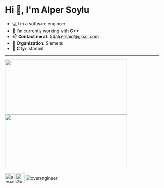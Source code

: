 # Hi 👋, I'm Alper Soylu

- 💻 I'm a software engineer
- 🔭 I'm currently working with **C++**
- 📫 **Contact me at:** 54alpersaid@gmail.com
- 💼 **Organization:** Siemens
- 🌆 **City:** Istanbul



---

<p>
<span align="left">
<img src="https://github-readme-stats.vercel.app/api?username=overengineer&layout=compact&show_icons=true&theme=github_dark&hide_border=true" height=180 width=400/>
</span>
<span align="right">
<img src="https://github-readme-stats.vercel.app/api/top-langs/?username=overengineer&layout=compact&hide=html&theme=github_dark&hide_border=true" height=180 width=400/>
</span>
</p>

<p>

<span>
  <span>
<a href="https://linkedin.com/in/alpersaidsoylu" target="blank"><img align="center" src="https://img.icons8.com/fluency/48/000000/linkedin.png" alt="alpersaidsoylu" height="30" width="30" /></a>
</span>
<span>
<a href="https://medium.com/@asoylu" target="blank"><img align="center" src="https://img.icons8.com/nolan/48/medium-new.png" alt="@asoylu" height="30" width="30" /></a>
</span>
  
  </span>
  <span>
<span> <img align=center src="https://komarev.com/ghpvc/?username=overengineer" alt="overengineer" /> </span>
<span/>
</p>

 <!-- <img src="https://735730.smushcdn.com/1022758/wp-content/uploads/2020/10/Office-Spaces-Scene-is-Iconic-for-Destroying-the-Office-Printer.gif?lossy=1&strip=1&webp=1"/>

                           ▂▂▁▁▂▂▂▂                     ▘ ▘ ▘▘▘▘
                       ▗▅▆██████████▆▄▂                      ▘ ▘
                   ▂▃▅▇█████████████████▙▂                    ▘ 
                  ▇███████████████████████▙▂                    
                 ▐██████████████████████████▙                   
               ▅█████████████████████████████▙                  
              ▗███████████████████████████████▙                 
             ▗█████▜▜▀▘▘▘▘▘▘▘▘▀▜▀▜▜▜█▜▜█▜██▜███▌                
             ▐████▘▘▘▘▘ ▘ ▘ ▘ ▘ ▘▘▀▘▀▘▘▔▘▔▘▔▜███▏               
             ████▚▘▘▘▘                       ▜██▎               
             ████▚▚▘▘                        ▕██▎               
             ▜███▚▚▙▆▇▇▆▙▙▙▙▂▁ ▚▗▗▅▇▇▇▇▇▇▇▙▂ ▕██▏               
             ▐███▜████████████▘ ▀▜█████▜▜▜▜▜▚▕█▋                
              ▜█▌▜███████████▊   ▜▜████▇▆█▚▚▘ ▜▏                
▚╸▘           ▐█▘▜▜▜█████▚▜▜█▘▘   ▜▚▚▜▜▀▘▀▀▘▘ ▐▎                
╷▘│▕╷  ╷     ▜██ ▘▘▘▘▀▀▜▘▜▘▜▚▘     ▘▘▘▘▘      ▐▋                
┃▕╷ ╹▏▕╹▏ ╸▁ ▐▜▉▚▘▘ ▘ ▘ ▘▘▘▚▜▘▘               ▐▏                
 ▏ ▏▕│ ▕╹▗ ▗▃▁▜█▍▚▘▘ ▘     ▘▘▚                ▗▘                
▕╷▌╷▂ ▏ ▕ ▙▄██▉▜▜▜▚▚▘ ▘   ▜████▙▙▚▇▇▘        ▗▘                 
 │ │  ┆ ▕ ▔▀▀▔▘▚▜█▙▚▘▘ ▘ ▘▜▜██▜▜▚▚▘▘         ┹                  
  ▏  ▕  ▍▕▘   ┃ ▔▔█▙▚▘▚▇▙▇████▜██▘▘▘▘▚▚▚▘  ▗▘             ▏     
╷ ╷▕   ▏┌ ┗╸  ┃ ▂▃██▙▜██████▚▙▃▃▚▙▅▄▃▚█▚▘▘ ▜▘      ▗    ┻▜▄▔    
┃▘┃ ╹╷▘╹▏ ▐███████▞█████▜▜▜▜███▜▜▜▜▘▀▘▘▚▚ ▚█▁▁▂▁   █┑  ▘▀▜▋     
          ▜████████▛████▙▚▚▜▜█████▚▘  ▗█▘▘▗█▜████▇▅█▙▄▗▃▃ █▗▁ ▗━
▆▇██▆▆▆▇█▇██▀▜█▜██▀▜███████▜▜▜▜▀▜▜▜▘▚▚███▀▜▀▔▀▜██████████▇████▇▆
▛███▋▀▘▜█▀▜▇▇▕█▙▆▙▘██▜▜██████▙▚▚▚▚ ▚▜███▘╺▘▚▚▆┯▚┭┭┬▗▗▃▃▂▁▁▀▀▀▀▀▀
█▙███▆█▆█▇█▇▆▇███▜▚▜█▚▜▜███████████████▘ ▗▙▘▚▘▚▚▚▚▜▚▚▚▜▜▜▜▜▜▜▜█▜
██████████████████▆██▚▘▜▜▜██████████▀▘   ▐██▆▆▆█▙▙▇▙▙▚▚▚▚▜▚▜▚▜▚▜
█████████▜███████████▚▘▘▜▚▜▜▜▀▜▀▀▀▘      ▕███▙ ▔▀▀▜████████████▚
██████▜████████████▜▜▚▘▘▘▚▘▜▚▚            ▜███▙▃    ▔▀▜█████████
█▜█▜██████████████▜▚▜▜▙▚▚▘▚▘▘▘▘▘         ▗███████▃▁     ▔▀▀▜████
█████████████████▜▘▚▚▜▚▚▘▚▘▘            ▗██████████▇▅▂      ▔▀▀▜

